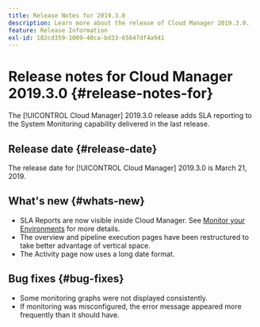 ```yaml
---
title: Release Notes for 2019.3.0
description: Learn more about the release of Cloud Manager 2019.3.0.
feature: Release Information
exl-id: 182cd359-1009-40ca-bd33-65647df4a941
---
```

# Release notes for Cloud Manager 2019.3.0 {#release-notes-for}

The [!UICONTROL Cloud Manager] 2019.3.0 release adds SLA reporting to the System Monitoring capability delivered in the last release.

## Release date {#release-date}

The release date for [!UICONTROL Cloud Manager] 2019.3.0 is March 21, 2019.

## What's new {#whats-new}

* SLA Reports are now visible inside Cloud Manager. See [Monitor your Environments](/help/using/monitoring-environments.md) for more details.
* The overview and pipeline execution pages have been restructured to take better advantage of vertical space.
* The Activity page now uses a long date format.

## Bug fixes {#bug-fixes}

* Some monitoring graphs were not displayed consistently.
* If monitoring was misconfigured, the error message appeared more frequently than it should have.
